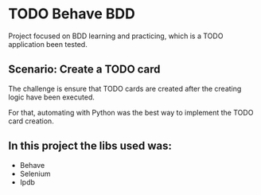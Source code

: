 # TODO Behave BDD

Project focused on BDD learning and practicing, which is a TODO application been tested.

## Scenario: Create a TODO card

The challenge is ensure that TODO cards are created after the creating logic have been executed.

For that, automating with Python was the best way to implement the TODO card creation.

<h2>In this project the libs used was:</h2>

- Behave
- Selenium
- Ipdb
